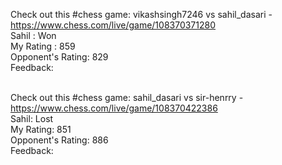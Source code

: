 
Check out this #chess game: vikashsingh7246 vs sahil_dasari - https://www.chess.com/live/game/108370371280
<br/>
Sahil : Won
<br/>
My Rating : 859
<br/>
Opponent's Rating: 829
<br/>
Feedback: 
<br/>
<br/>

Check out this #chess game: sahil_dasari vs sir-henrry - https://www.chess.com/live/game/108370422386
<br/>
Sahil: Lost 
<br/>
My Rating: 851
<br/>
Opponent's Rating: 886
<br/>
Feedback:
